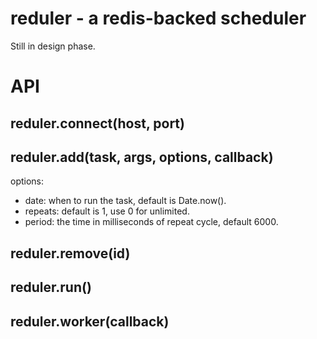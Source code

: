 # reduler - a redis-backed scheduler
Still in design phase.
# API
## reduler.connect(host, port)
## reduler.add(task, args, options, callback)
options:
- date: when to run the task, default is Date.now().
- repeats: default is 1, use 0 for unlimited.
- period: the time in milliseconds of repeat cycle, default 6000.

## reduler.remove(id)
## reduler.run()
## reduler.worker(callback)
